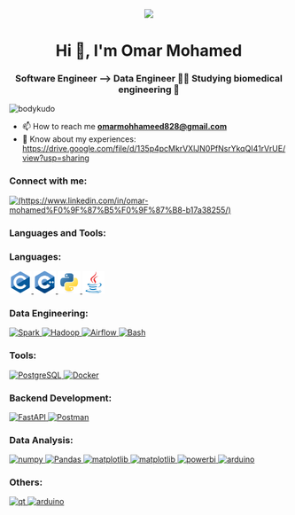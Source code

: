 <div align="center">
  <img src="https://media.tenor.com/GfSX-u7VGM4AAAAC/coding.gif" />
</div>

<h1 align="center">Hi 👋, I'm Omar Mohamed</h1>
<h3 align="center">
  Software Engineer --> Data Engineer 👨‍💻 Studying biomedical engineering 🧬
</h3>

<p align="left">
  <img
    src="https://komarev.com/ghpvc/?username=bodykudo&label=Profile%20views&color=0e75b6&style=flat"
    alt="bodykudo"
  />
</p>

- 📫 How to reach me **omarmohhameed828@gmail.com**
- 📄 Know about my experiences: https://drive.google.com/file/d/135p4pcMkrVXlJN0PfNsrYkqQI41rVrUE/view?usp=sharing

<h3 align="left">Connect with me:</h3>
<p align="left">
  <a href="https://www.linkedin.com/in/omar-mohamed%F0%9F%87%B5%F0%9F%87%B8-b17a38255/" target="blank"
    ><img
      align="center"
      src="https://raw.githubusercontent.com/rahuldkjain/github-profile-readme-generator/master/src/images/icons/Social/linked-in-alt.svg"
      alt="(https://www.linkedin.com/in/omar-mohamed%F0%9F%87%B5%F0%9F%87%B8-b17a38255/)"
      height="30"
      width="40"
  /></a>
</p>

<h3 align="left">Languages and Tools:</h3>
<h3 align="left">Languages:</h3>
<p align="left">
  <a href="https://www.cprogramming.com/" target="_blank" rel="noreferrer">
    <img
      src="https://raw.githubusercontent.com/devicons/devicon/master/icons/c/c-original.svg"
      alt="c"
      width="40"
      height="40"
    />
  </a>
  <a href="https://www.w3schools.com/cpp/" target="_blank" rel="noreferrer">
    <img
      src="https://raw.githubusercontent.com/devicons/devicon/master/icons/cplusplus/cplusplus-original.svg"
      alt="cplusplus"
      width="40"
      height="40"
    />
  </a>
  <a href="https://www.python.org" target="_blank" rel="noreferrer">
    <img
      src="https://raw.githubusercontent.com/devicons/devicon/master/icons/python/python-original.svg"
      alt="python"
      width="40"
      height="40"
    />
  </a>
  <a href="https://www.java.com" target="_blank" rel="noreferrer">
    <img
      src="https://raw.githubusercontent.com/devicons/devicon/master/icons/java/java-original.svg"
      alt="java"
      width="40"
      height="40"
    />
  </a>
</p>
<h3 align="left">Data Engineering:</h3>
<p align="left">
  <a href="https://spark.apache.org/" target="_blank" rel="noreferrer">
    <img
      src="https://spark.apache.org/images/spark-logo-trademark.png"
      alt="Spark"
      width="40"
      height="40"
    />
  </a>
  <a href="https://hadoop.apache.org/" target="_blank" rel="noreferrer">
    <img
      src="https://www.vectorlogo.zone/logos/apache_hadoop/apache_hadoop-ar21.svg"
      alt="Hadoop"
      width="55"
      height="40"
    />
  </a>
  <a href="https://airflow.apache.org/" target="_blank" rel="noreferrer">
    <img
      src="https://cwiki.apache.org/confluence/download/attachments/145723561/airflow_white_bg.png?api=v2"
      alt="Airflow"
      width="40"
      height="40"
    />
  </a>
  <a href="https://www.gnu.org/software/bash/" target="_blank" rel="noreferrer">
    <img
      src="https://www.vectorlogo.zone/logos/gnu_bash/gnu_bash-icon.svg"
      alt="Bash"
      width="40"
      height="40"
    />
  </a>
</p>
<h3 align="left">Tools:</h3>
<p align="left">
  <a href="https://www.postgresql.org/" target="_blank" rel="noreferrer">
    <img
      src="https://www.vectorlogo.zone/logos/postgresql/postgresql-icon.svg"
      alt="PostgreSQL"
      width="40"
      height="40"
    />
  </a>
  <a href="https://www.docker.com/" target="_blank" rel="noreferrer">
    <img
      src="https://www.vectorlogo.zone/logos/docker/docker-icon.svg"
      alt="Docker"
      width="40"
      height="40"
    />
  </a>
</p>
<h3 align="left">Backend Development:</h3>
<p align="left">
  <a href="https://fastapi.tiangolo.com/" target="_blank" rel="noreferrer">
    <img
      src="https://github.com/gilbarbara/logos/blob/main/logos/fastapi.svg"
      alt="FastAPI"
      width="40"
      height="40"
    />
  </a>
  <a href="https://www.postman.com/" target="_blank" rel="noreferrer">
    <img
      src="https://www.vectorlogo.zone/logos/getpostman/getpostman-icon.svg"
      alt="Postman"
      width="40"
      height="40"
    />
  </a>
</p>

<h3 align="left">Data Analysis:</h3>
<p align="left">
  <a href="https://numpy.org/" target="_blank" rel="noreferrer">
    <img
      src="https://www.svgrepo.com/show/354127/numpy.svg"
      alt="numpy"
      width="40"
      height="40"
    />
  </a>
  <a href="https://pandas.pydata.org/" target="_blank" rel="noreferrer">
    <img
      src="https://upload.wikimedia.org/wikipedia/commons/thumb/2/22/Pandas_mark.svg/800px-Pandas_mark.svg.png"
      alt="Pandas"
      width="40"
      height="40"
    />
  </a>
  <a href="https://matplotlib.org/" target="_blank" rel="noreferrer">
    <img
      src="https://upload.wikimedia.org/wikipedia/commons/thumb/8/84/Matplotlib_icon.svg/1024px-Matplotlib_icon.svg.png"
      alt="matplotlib"
      width="40"
      height="40"
    />
  </a>
    <a href="https://www.bing.com/ck/a?!&&p=bdbda08895c2e3afJmltdHM9MTcxMTMyNDgwMCZpZ3VpZD0zNDE1Y2U4OC0zNDdmLTYwNzEtMDQwZS1kYWFlMzUwMzYxNTcmaW5zaWQ9NTU0OQ&ptn=3&ver=2&hsh=3&fclid=3415ce88-347f-6071-040e-daae35036157&psq=microsoft+excel&u=a1aHR0cHM6Ly93d3cubWljcm9zb2Z0LmNvbS9lbi11cy9taWNyb3NvZnQtMzY1L2V4Y2Vs&ntb=1" target="_blank" rel="noreferrer">
    <img
      src="https://upload.wikimedia.org/wikipedia/commons/8/8d/Microsoft_Excel_Logo_%282013-2019%29.svg"
      alt="matplotlib"
      width="40"
      height="40"
    />
  </a>
  <a
    href="https://powerbi.microsoft.com/en-us/"
    target="_blank"
    rel="noreferrer"
  >
    <img
      src="https://upload.wikimedia.org/wikipedia/commons/thumb/c/cf/New_Power_BI_Logo.svg/2048px-New_Power_BI_Logo.svg.png"
      alt="powerbi"
      width="40"
      height="40"
    />
  </a>
     <a href="https://www.bing.com/ck/a?!&&p=89da68c1861c840fJmltdHM9MTcxMTMyNDgwMCZpZ3VpZD0zNDE1Y2U4OC0zNDdmLTYwNzEtMDQwZS1kYWFlMzUwMzYxNTcmaW5zaWQ9NTIxMw&ptn=3&ver=2&hsh=3&fclid=3415ce88-347f-6071-040e-daae35036157&psq=tableau&u=a1aHR0cHM6Ly93d3cudGFibGVhdS5jb20v&ntb=1" target="_blank" rel="noreferrer">
    <img
      src="https://github.com/get-icon/geticon/blob/master/icons/tableau-icon.svg"
      alt="arduino"
      width="40"
      height="40"
    />
  </a>
</p>

<h3 align="left">Others:</h3>
<p align="left">
  <a href="https://www.qt.io/" target="_blank" rel="noreferrer">
    <img
      src="https://upload.wikimedia.org/wikipedia/commons/0/0b/Qt_logo_2016.svg"
      alt="qt"
      width="40"
      height="40"
    />
  </a>
  <a href="https://www.arduino.cc/" target="_blank" rel="noreferrer">
    <img
      src="https://cdn.worldvectorlogo.com/logos/arduino-1.svg"
      alt="arduino"
      width="40"
      height="40"
    />
  </a>
</p>
